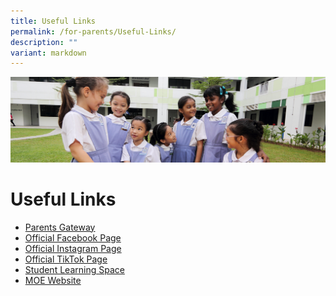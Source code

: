 ```yaml
---
title: Useful Links
permalink: /for-parents/Useful-Links/
description: ""
variant: markdown
---
```

![](/images/Useful%20Links.jpg)

Useful Links
============


*   [Parents Gateway](https://pg.moe.edu.sg/)
*   [Official Facebook Page](https://www.facebook.com/SACPS.OFFICIAL)
*   [Official Instagram Page](https://www.instagram.com/sacps.official/)
*   [Official TikTok Page](https://www.tiktok.com/@sacps.official)
*   [Student Learning Space](https://vle.learning.moe.edu.sg/login)
*   [MOE Website](https://www.moe.gov.sg/)
